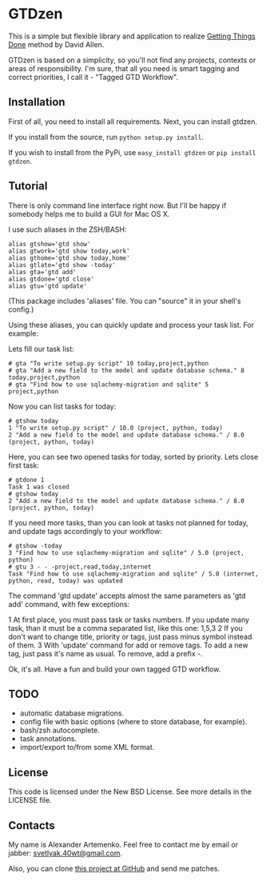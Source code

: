 GTDzen
======

This is a simple but flexible library and application to realize [Getting Things Done][gtd] method by David Allen.

GTDzen is based on a simplicity, so you'll not find any projects, contexts or areas of responsibility. I'm sure,
that all you need is smart tagging and correct priorities, I call it - "Tagged GTD Workflow".

Installation
------------

First of all, you need to install all requirements. Next, you can install gtdzen.

If you install from the source, run `python setup.py install`.

If you wish to install from the PyPi, use `easy_install gtdzen` or `pip install gtdzen`.

Tutorial
--------

There is only command line interface right now. But I'll be happy if somebody helps me to build a GUI for Mac OS X.

I use such aliases in the ZSH/BASH:

    alias gtshow='gtd show'
    alias gtwork='gtd show today,work'
    alias gthome='gtd show today,home'
    alias gtlate='gtd show -today'
    alias gta='gtd add'
    alias gtdone='gtd close'
    alias gtu='gtd update'

(This package includes 'aliases' file. You can "source" it in your shell's config.)

Using these aliases, you can quickly update and process your task list. For example:

Lets fill our task list:

    # gta "To write setup.py script" 10 today,project,python
    # gta "Add a new field to the model and update database schema." 8 today,project,python
    # gta "Find how to use sqlachemy-migration and sqlite" 5 project,python

Now you can list tasks for today:

    # gtshow today
    1 "To write setup.py script" / 10.0 (project, python, today)
    2 "Add a new field to the model and update database schema." / 8.0 (project, python, today)

Here, you can see two opened tasks for today, sorted by priority. Lets close first task:

    # gtdone 1
    Task 1 was closed
    # gtshow today
    2 "Add a new field to the model and update database schema." / 8.0 (project, python, today)

If you need more tasks, than you can look at tasks not planned for today, and update tags accordingly
to your workflow:

    # gtshow -today
    3 "Find how to use sqlachemy-migration and sqlite" / 5.0 (project, python)
    # gtu 3 - - -project,read,today,internet
    Task "Find how to use sqlachemy-migration and sqlite" / 5.0 (internet, python, read, today) was updated

The command 'gtd update' accepts almost the same parameters as 'gtd add' command, with few exceptions:

1 At first place, you must pass task or tasks numbers. If you update many task, than it must be a comma separated
  list, like this one: 1,5,3
2 If you don't want to change title, priority or tags, just pass minus symbol instead of them.
3 With 'update' command for add or remove tags. To add a new tag, just pass it's name as usual. To remove,
  add a prefix -.

Ok, it's all. Have a fun and build your own tagged GTD workflow.

TODO
----

* automatic database migrations.
* config file with basic options (where to store database, for example).
* bash/zsh autocomplete.
* task annotations.
* import/export to/from some XML format.

License
-------

This code is licensed under the New BSD License. See more details in the LICENSE file.

Contacts
--------

My name is Alexander Artemenko. Feel free to contact me by email or jabber: svetlyak.40wt@gmail.com.

Also, you can clone [this project at GitHub][at-github] and send me patches.


[gtd]: http://en.wikipedia.org/wiki/GTD
[at-github]: http://github.com/svetlyak40wt/gtdzen/

